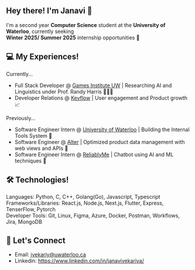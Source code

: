 ## Hey there! I'm Janavi 👋


I'm a second year **Computer Science** student at the **University of Waterloo**, currently seeking \
**Winter 2025/ Summer 2025** internship opportunities 🌱

## 💻 My Experiences!

Currently...
- Full Stack Developer @ [Games Institute UW](https://uwaterloo.ca/games-institute/) | Researching AI and Linguistics under Prof. Randy Harris 👩🏻‍💻
- Developer Relations @ [Keyflow](https://www.keyflow.space/) | User engagement and Product growth 📈

Previously...
- Software Engineer Intern @ [University of Waterloo](https://uwaterloo.ca/) | Building the Internal Tools System 🚀
- Software Engineer @ [Alter](https://www.alter-textile.com/) | Optimized product data management with web views and APIs 🔐 
- Software Engineer Intern @ [ReliablyMe](https://reliablyme.com/) | Chatbot using AI and ML techniques 🤖

## 🛠️ Technologies!

Languages: Python, C, C++, Golang(Go), Javascript, Typescript \
Frameworks/Libraries: React.js, Node.js, Next.js, Flutter, Express, TenserFlow, Pytorch \
Developer Tools: Git, Linux, Figma, Azure, Docker, Postman, Workflows, Jira, MongoDB


## 🤝 Let's Connect 

- Email: jvekariy@uwaterloo.ca
- Linkedin: https://www.linkedin.com/in/janavivekariya/
